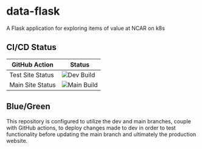 # data-flask
A Flask application for exploring items of value at NCAR on k8s

## CI/CD Status

| GitHub Action | Status |
| --- | --- |
| Test Site Status |  ![Dev Build](https://github.com/NicholasCote/data-flask/actions/workflows/test-data-cicd.yaml/badge.svg) |
| Main Site Status |  ![Main Build](https://github.com/NicholasCote/data-flask/actions/workflows/data-cicd.yaml/badge.svg) |

## Blue/Green

This repository is configured to utilize the dev and main branches, couple with GitHub actions, to deploy changes made to dev in order to test functionality before updating the main branch and ultimately the production website. 

